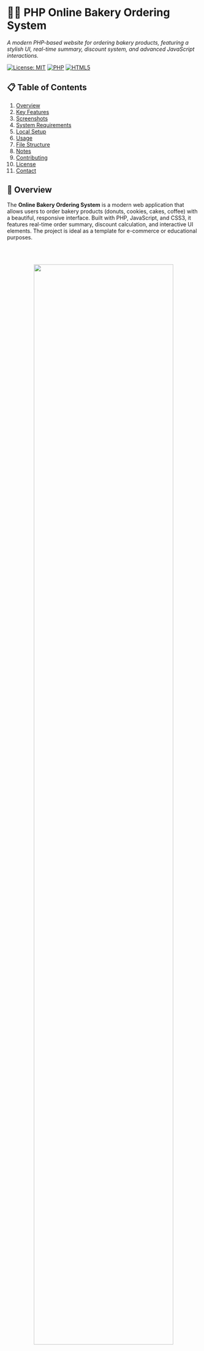 # 🛒🍩 PHP Online Bakery Ordering System
_A modern PHP-based website for ordering bakery products, featuring a stylish UI, real-time summary, discount system, and advanced JavaScript interactions._

[![License: MIT](https://img.shields.io/badge/License-MIT-yellow.svg)](https://opensource.org/licenses/MIT)
[![PHP](https://img.shields.io/badge/PHP-Backend%20Processing-777BB4.svg?logo=php)](https://www.php.net/)
[![HTML5](https://img.shields.io/badge/HTML5-E34F26.svg?logo=html5&logoColor=white)](https://developer.mozilla.org/en-US/docs/Web/Guide/HTML/HTML5)

## 📋 Table of Contents
1. [Overview](#-overview)
2. [Key Features](#-key-features)
3. [Screenshots](#-screenshots)
4. [System Requirements](#-system-requirements)
5. [Local Setup](#-local-setup)
6. [Usage](#-usage)
7. [File Structure](#-file-structure)
8. [Notes](#-notes)
9. [Contributing](#-contributing)
10. [License](#-license)
11. [Contact](#-contact)

## 📄 Overview

The **Online Bakery Ordering System** is a modern web application that allows users to order bakery products (donuts, cookies, cakes, coffee) with a beautiful, responsive interface. Built with PHP, JavaScript, and CSS3, it features real-time order summary, discount calculation, and interactive UI elements. The project is ideal as a template for e-commerce or educational purposes.

<br><br>
<p align="center">
  <img src="screenshots/1.gif" width="85%">
</p>

## ✨ Key Features

*   🛒 **Order 4 Products**: Donuts, cookies, cakes, and coffee, each with quantity controls.
*   💸 **Discount System**: 10% discount automatically applied for orders above €12.
*   🧾 **Real-Time Summary**: Live updates of product count and total price.
*   🎨 **Modern Design**: Gradient backgrounds, animated buttons, and responsive layout.
*   ⚡ **Advanced JavaScript**: Keyboard shortcuts, touch gestures, scroll animations, notifications, and data export (JSON).
*   🛡️ **Form Validation**: Ensures products are selected and data is correct.
*   📱 **Mobile-First**: Fully responsive for mobile, tablet, and desktop.
*   📤 **Order Export**: Save your order as a JSON file.
*   🔔 **Visual Notifications**: Elegant alerts for discounts and actions.

## 🖼️ Screenshots

_Sample screenshots of the bakery ordering page and order summary._

<p align="center">
  <img src="screenshots\1.jpg" width="300"/>
  <img src="screenshots\2.jpg" width="300"/>
  <img src="screenshots\3.jpg" width="300"/>
  <img src="screenshots\4.jpg" width="300"/>
  <img src="screenshots\5.jpg" width="300"/>
</p>


## 🛠️ System Requirements

* **Web Server with PHP** (e.g., XAMPP, WAMP, or PHP built-in server)
* **Modern Web Browser** (with CSS3 and ES6 support)
* **Internet Connection** (for icons and images)

## ⚙️ Local Setup

1. **Download or clone the repository:**
    ```bash
    git clone <repository-url>
    cd Ordering_PHP
    ```
2. **Start a PHP server:**
    - With XAMPP/WAMP: Place files in `htdocs`/`www` and start Apache.
    - Or use PHP built-in server:
      ```bash
      php -S localhost:8000
      ```
3. **Open** `index.php` in your browser:
    - [http://localhost:8000/index.php](http://localhost:8000/index.php)

## 📝 Usage

1. **Select products and quantities** using the + / - buttons or keyboard.
2. **See real-time summary** and discount notifications as you add items.
3. **Submit your order** to view the summary page (`order.php`).
4. **Export your order** as JSON if desired.
5. **Reset the form** to start a new order.

## 📁 File Structure

```
Ordering_PHP/
├── index.php          # Main page with order form
├── order.php          # Order summary page
├── styles.css         # Additional styles and animations
├── script.js          # JavaScript functions
├── README.md          # This file
├── LICENSE            # License
├── paczek.jpg         # Donut image
└── screenshots/       # Screenshots directory
```

## 🔔 Notes

* **Discount**: 10% off for orders above €12 is applied automatically.
* **Form Validation**: The form checks for valid product selection before submission.
* **Responsive Design**: Works on all devices (mobile, tablet, desktop).
* **No payment integration**: This is a demo/template project.
* **Modern UI**: Uses CSS3, Flexbox, Grid, and animations for a professional look.
* **Data Export**: Orders can be saved as JSON for demo purposes.

## 🤝 Contributing

Contributions are welcome! Suggestions for new features, bug fixes, or improvements are appreciated.
1. Fork the repository.
2. Create a new branch (`git checkout -b feature/YourFeature`).
3. Commit your changes.
4. Push to your branch.
5. Open a Pull Request.

## 📃 License

This project is licensed under the **MIT License**. See the `LICENSE` file for details.

## 📧 Contact

Created by **Adrian Lesniak**. For questions or feedback, please open an issue or contact the repository owner.

---

**Note**: This website is an example of modern design and can be used as a template for other e-commerce projects.

